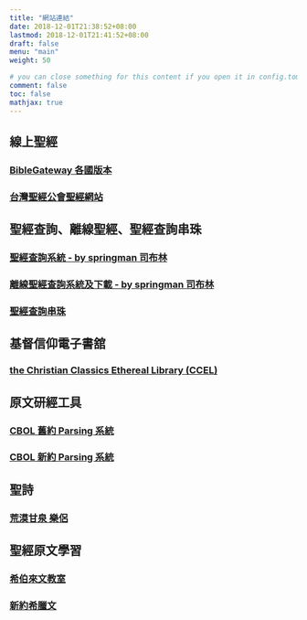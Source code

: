 ```yaml
---
title: "網站連結"
date: 2018-12-01T21:38:52+08:00
lastmod: 2018-12-01T21:41:52+08:00
draft: false
menu: "main"
weight: 50

# you can close something for this content if you open it in config.toml.
comment: false
toc: false
mathjax: true
---
```


## 線上聖經

### <a href="https://www.biblegateway.com/" target="_blank">BibleGateway 各國版本</a>

### <a href="http://cb.fhl.net/" target="_blank">台灣聖經公會聖經網站</a>

## 聖經查詢、離線聖經、聖經查詢串珠

### <a href="/OfflineBible076/index.html" target="_blank">聖經查詢系統 - by springman 司布林</a>

### <a href="http://springbible.fhl.net/OfflineBible/offline.html" target="_blank">離線聖經查詢系統及下載 - by springman 司布林</a>

### <a href="https://thingclear.com/Bible/vol.php?_Lng=B5" target="_blank">聖經查詢串珠</a>

## 基督信仰電子書舘

### <a href="https://www.ccel.org/" target="_blank">the Christian Classics Ethereal Library (CCEL)</a>

## 原文研經工具

### <a href="http://a2z.fhl.net/php/parsing.php?engs=Gen&chap=1&sec=1" target="_blank">CBOL 舊約 Parsing 系統</a>

### <a href="https://bible.fhl.net/new/fhlwhparsing.php?engs=Matt&chap=1&sec=1" target="_blank">CBOL 新約 Parsing 系統</a>

## 聖詩

### <a href="http://www.hymncompanions.org/index2.php" target="_blank">荒漠甘泉  樂侶</a>

## 聖經原文學習

### <a href="http://hebrew.fhl.net/" target="_blank">希伯來文教室</a>

### <a href="http://www.chioulaoshi.org/BGreek/index.html" target="_blank">新約希臘文</a>